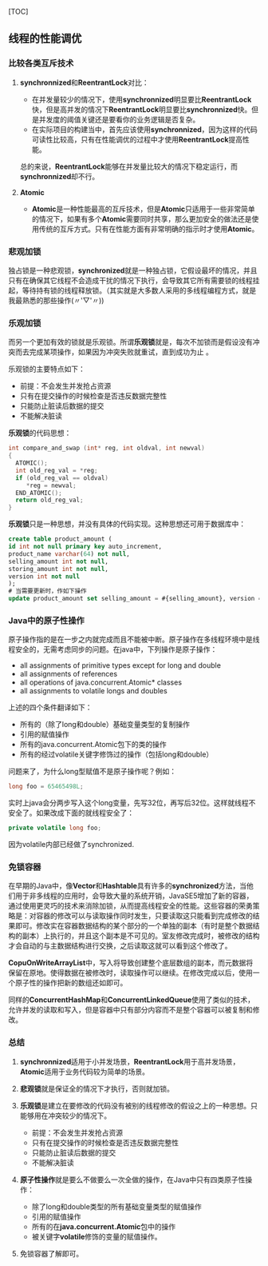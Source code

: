[TOC]

## 线程的性能调优

### 比较各类互斥技术

1. **synchronnized**和**ReentrantLock**对比：

   - 在并发量较少的情况下，使用**synchronnized**明显要比**ReentrantLock**快，但是高并发的情况下**ReentrantLock**明显要比**synchronnized**快。但是并发度的阈值关键还是要看你的业务逻辑是否复杂。
   - 在实际项目的构建当中，首先应该使用**synchronnized**，因为这样的代码可读性比较高，只有在性能调优的过程中才使用**ReentrantLock**提高性能。

   总的来说，**ReentrantLock**能够在并发量比较大的情况下稳定运行，而**synchronnized**却不行。

2. **Atomic**

   - **Atomic**是一种性能最高的互斥技术，但是**Atomic**只适用于一些非常简单的情况下，如果有多个**Atomic**需要同时共享，那么更加安全的做法还是使用传统的互斥方式。只有在性能方面有非常明确的指示时才使用**Atomic**。

### 悲观加锁

独占锁是一种悲观锁，**synchronized**就是一种独占锁，它假设最坏的情况，并且只有在确保其它线程不会造成干扰的情况下执行，会导致其它所有需要锁的线程挂起，等待持有锁的线程释放锁。（其实就是大多数人采用的多线程编程方式，就是我最熟悉的那些操作(〃'▽'〃))

### 乐观加锁

而另一个更加有效的锁就是乐观锁。所谓**乐观锁**就是，每次不加锁而是假设没有冲突而去完成某项操作，如果因为冲突失败就重试，直到成功为止 。

乐观锁的主要特点如下：

- 前提：不会发生并发抢占资源 
- 只有在提交操作的时候检查是否违反数据完整性 
- 只能防止脏读后数据的提交 
- 不能解决脏读 

**乐观锁**的代码思想：

```c
int compare_and_swap (int* reg, int oldval, int newval) 
{
  ATOMIC();
  int old_reg_val = *reg;
  if (old_reg_val == oldval) 
     *reg = newval;
  END_ATOMIC();
  return old_reg_val;
}
```

**乐观锁**只是一种思想，并没有具体的代码实现。这种思想还可用于数据库中：

```sql
create table product_amount (
id int not null primary key auto_increment,
product_name varchar(64) not null,
selling_amount int not null,
storing_amount int not null,
version int not null
);
# 当需要更新时，作如下操作
update product_amount set selling_amount = #{selling_amount}, version = #{new_version} where id=#{id} and version = #{old_version};
```

### Java中的原子性操作

原子操作指的是在一步之内就完成而且不能被中断。原子操作在多线程环境中是线程安全的，无需考虑同步的问题。在java中，下列操作是原子操作：

- all assignments of primitive types except for long and double
- all assignments of references
- all operations of java.concurrent.Atomic* classes
- all assignments to volatile longs and doubles

上述的四个条件翻译如下：

- 所有的（除了long和double）基础变量类型的复制操作
- 引用的赋值操作
- 所有的java.concurrent.Atomic包下的类的操作
- 所有的经过volatile关键字修饰过的操作（包括long和double）

问题来了，为什么long型赋值不是原子操作呢？例如：

```java
long foo = 65465498L;
```

实时上java会分两步写入这个long变量，先写32位，再写后32位。这样就线程不安全了。如果改成下面的就线程安全了：

```java
private volatile long foo;
```

因为volatile内部已经做了synchronized.

### 免锁容器

在早期的Java中，像**Vector**和**Hashtable**具有许多的**synchronized**方法，当他们用于非多线程的应用时，会导致大量的系统开销，JavaSE5增加了新的容器，通过使用更灵巧的技术来消除加锁，从而提高线程安全的性能。这些容器的荣勇策略是：对容器的修改可以与读取操作同时发生，只要读取这只能看到完成修改的结果即可。修改实在容器数据结构的某个部分的一个单独的副本（有时是整个数据结构的副本）上执行的，并且这个副本是不可见的。室友修改完成时，被修改的结构才会自动的与主数据结构进行交换，之后读取这就可以看到这个修改了。

**CopuOnWriteArrayList**中，写入将导致创建整个底层数组的副本，而元数据将保留在原地。使得数据在被修改时，读取操作可以继续。在修改完成以后，使用一个原子性的操作把新的数组还如即可。

同样的**ConcurrentHashMap**和**ConcurrentLinkedQueue**使用了类似的技术，允许并发的读取和写入，但是容器中只有部分内容而不是整个容器可以被复制和修改。

### 总结

1. **synchronnized**适用于小并发场景，**ReentrantLock**用于高并发场景，**Atomic**适用于业务代码较为简单的场景。
2. **悲观锁**就是保证全的情况下才执行，否则就加锁。
3. **乐观锁**是建立在要修改的代码没有被别的线程修改的假设之上的一种思想。只能够用在冲突较少的情况下。

   - 前提：不会发生并发抢占资源 
   - 只有在提交操作的时候检查是否违反数据完整性 
   - 只能防止脏读后数据的提交 
   - 不能解决脏读 
4. **原子性操作**就是要么不做要么一次全做的操作，在Java中只有四类原子性操作：
   - 除了long和double类型的所有基础变量类型的赋值操作
   - 引用的赋值操作
   - 所有的在**java.concurrent.Atomic**包中的操作
   - 被关键字**volatile**修饰的变量的赋值操作。
5. 免锁容器了解即可。

